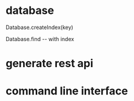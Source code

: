 # database

Database.createIndex(key)

Database.find -- with index

# generate rest api

# command line interface
